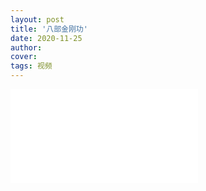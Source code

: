 ```yaml
---
layout: post
title: '八部金刚功'
date: 2020-11-25
author: 
cover: 
tags: 视频
---
```

 
<iframe src="//player.bilibili.com/player.html?aid=7606746&bvid=BV15s411a7eo&cid=12457701&page=1" scrolling="no" border="0" frameborder="no" framespacing="0" allowfullscreen="true"> </iframe>
